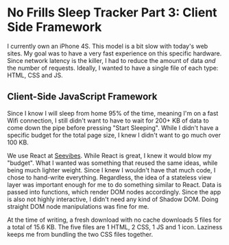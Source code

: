 # No Frills Sleep Tracker Part 3: Client Side Framework

I currently own an iPhone 4S. This model is a bit slow with today's web sites. My goal was to have a very fast experience on this specific hardware. Since network latency is the killer, I had to reduce the amount of data *and* the number of requests. Ideally, I wanted to have a single file of each type: HTML, CSS and JS.

## Client-Side JavaScript Framework

Since I know I will sleep from home 95% of the time, meaning I'm on a fast Wifi connection, I still didn't want to have to wait for 200+ KB of data to come down the pipe before pressing "Start Sleeping". While I didn't have a specific budget for the total page size, I knew I didn't want to go much over 100 KB.

We use React at [Seevibes](http://seevibes.com/). While React is great, I knew it would blow my "budget". What I wanted was something that reused the same ideas, while being much lighter weight. Since I knew I wouldn't have that much code, I chose to hand-write everything. Regardless, the idea of a stateless view layer was important enough for me to do something similar to React. Data is passed into functions, which render DOM nodes accordingly. Since the app is also not highly interactive, I didn't need any kind of Shadow DOM. Doing straight DOM node manipulations was fine for me.

At the time of writing, a fresh download with no cache downloads 5 files for a total of 15.6 KB. The five files are 1 HTML, 2 CSS, 1 JS and 1 icon. Laziness keeps me from bundling the two CSS files together.
